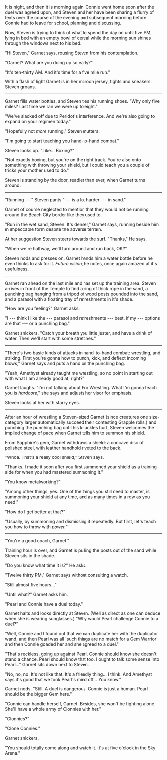 It is night, and then it is morning again. Connie went home soon after the duel was
agreed upon, and Steven and her have been sharing a flurry of texts over the course of the evening
and subsequent morning before Connie had to leave for school, planning and discussing.

Now, Steven is trying to think of what to spend the day on until five PM, lying in
bed with an empty bowl of cereal while the morning sun shines through the windows next to
his bed.

"Hi Steven," Garnet says, rousing Steven from his contemplation.

"Garnet? What are you doing up so early?"

"It's ten-thirty AM. And it's time for a five mile run."

With a flash of light Garnet is in her maroon jersey, tights and sneakers. Steven groans.

----

Garnet fills water bottles, and Steven ties his running shoes. "Why only five miles?
Last time we ran we were up to eight."

"We've slacked off due to Peridot's interference. And we're also going to expand
on your regimen today."

"Hopefully not *more* running," Steven mutters.

"I'm going to start teaching you hand-to-hand combat."

Steven looks up. "Like... Boxing?"

"Not exactly boxing, but you're on the right track. You're also onto something with
throwing your shield, but I could teach you a couple of tricks your mother used to do."

Steven is standing by the door, readier than ever, when Garnet turns around.

----

"Running ---" Steven pants "--- is a lot harder --- in sand."

Garnet of course neglected to mention that they would not be running around the
Beach City border like they used to.

"Run in the wet sand, Steven. It's denser," Garnet says, running beside him in
impeccable form despite the adverse terrain.

At her suggestion Steven steers towards the surf. "Thanks," He says.

"When we're halfway, we'll turn around and run back, OK?"

Steven nods and presses on. Garnet hands him a water bottle before he
even thinks to ask for it. *Future vision,* he notes, once again amazed
at it's usefulness.

----

Garnet ran ahead on the last mile and has set up the training area.
Steven arrives in front of the Temple to find a ring of thick
rope in the sand, a punching bag hanging from a tripod of wood posts pounded
into the sand, and a parasol with a floating tray of refreshments in it's shade.

"How are you feeling?" Garnet asks.

"I --- think I like the --- parasol and refreshments --- best, if my --- options
are that --- or a punching bag."

Garnet snickers. "Catch your breath you little jester, and have a drink of
water. Then we'll start with some stretches."

----

"There's two basic kinds of attacks in hand-to-hand combat: wrestling,
and striking. First you're gonna how to punch, kick, and deflect
incoming blows," Garnet says and puts a hand on the punching bag.

"Yeah, Amethyst already taught me wrestling, so no point in starting out
with what I am already good at, right?"

Garnet laughs. "I'm not talking about Pro Wrestling. What I'm gonna teach you
is *hardcore*," she says and adjusts her visor for emphasis.

Steven looks at her with starry eyes.

----

After an hour of wrestling a Steven-sized Garnet (since creatures one size-category larger
automatically succeed their contesting Grapple rolls,) and punching the punching bag until his
knuckles hurt, Steven welcomes the implied change of pace when Garnet tells him to summon
his shield.

From Sapphire's gem, Garnet withdraws a shield: a concave disc of polished steel, with leather
handhold riveted to the back.

"Whoa. That's a really cool shield," Steven says.

"Thanks. I made it soon after you first summoned your shield as a training aide for when
you had mastered summoning it."

"You know metalworking?"

"Among other things, yes. One of the things you still need to master, is summoning your
shield at any time, and as many times in a row as you need."

"How do I get better at that?"

"Usually, by summoning and dismissing it repeatedly. But first, let's teach you how to throw
with *power.*"

----

"You're a good coach, Garnet."

Training hour is over, and Garnet is pulling the posts out of the sand while Steven sits in the
shade.

"Do you know what time it is?" He asks.

"Twelve thirty PM," Garnet says without consulting a watch.

"Still almost five hours..."

"Until what?" Garnet asks him.

"Pearl and Connie have a duel today."

Garnet halts and looks directly at Steven. (Well as direct as one can deduce when
she is wearing sunglasses.) "Why would Pearl challenge Connie to a duel?"

"Well, Connie and I found out that we can duplicate her with the duplicator wand,
and then Pearl was all 'such things are no match for a Gem Warrior' and then Connie
goaded her and she agreed to a duel."

"That's reckless, going up against Pearl. Connie should know she doesn't stand
a chance. Pearl should know that too. I ought to talk some sense into Pearl..." Garnet sits
down next to Steven.

"No, no, no. It's not like that. It's a friendly thing... I think. And Amethyst says
it's good that we took Pearl's mind off... You know."

Garnet nods. "Still. A duel is dangerous. Connie is just a human. Pearl should be the bigger
Gem here."

"Connie can handle herself, Garnet. Besides, she won't be fighting alone. She'll have a
whole army of Clonnies with her."

"Clonnies?"

"Clone Connies."

Garnet snickers.

"You should totally come along and watch it. It's at five o'clock in the Sky Arena."
